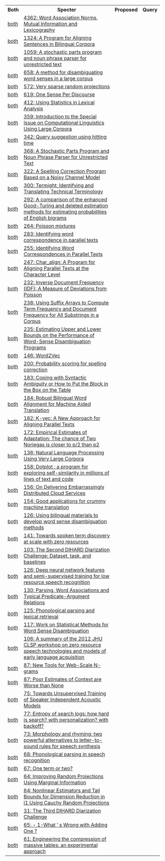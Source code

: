 <html><table><tr>
<th>Both</th>
<th>Specter</th>
<th>Proposed</th>
<th>Query</th>
</tr>
<tr>
<td><a href="both/9558665.md">both</a></td>
<td><a href="https://www.semanticscholar.org/paper/9e2caa39ac534744a180972a30a320ad0ae41ea3">4362: Word Association Norms, Mutual Information and Lexicography</a></td>
</tr>
<tr>
<td><a href="both/519954.md">both</a></td>
<td><a href="https://www.semanticscholar.org/paper/4fe2a45babab10c1bfae05d2464363f4e52bbaf9">1324: A Program for Aligning Sentences in Bilingual Corpora</a></td>
</tr>
<tr>
<td><a href="both/3166885.md">both</a></td>
<td><a href="https://www.semanticscholar.org/paper/a7e084fe51a40eeaaf79bf0b78e837d5bc4a8e10">1059: A stochastic parts program and noun phrase parser for unrestricted text</a></td>
</tr>
<tr>
<td><a href="both/17567112.md">both</a></td>
<td><a href="https://www.semanticscholar.org/paper/bf35ed0864ff6cf524a24f0a65aa6951f9d6f214">658: A method for disambiguating word senses in a large corpus</a></td>
</tr>
<tr>
<td><a href="both/7995734.md">both</a></td>
<td><a href="https://www.semanticscholar.org/paper/c129e8025fffa065edb5b27dd7c2269abc0a138b">572: Very sparse random projections</a></td>
</tr>
<tr>
<td><a href="both/131886.md">both</a></td>
<td><a href="https://www.semanticscholar.org/paper/0fa28d8a77e438d58b3d3670028b4e4f5380732b">619: One Sense Per Discourse</a></td>
</tr>
<tr>
<td><a href="both/5981342.md">both</a></td>
<td><a href="https://www.semanticscholar.org/paper/ccd5898c79f90c25e24222410d5613edfd007985">412: Using Statistics in Lexical Analysis</a></td>
</tr>
<tr>
<td><a href="both/1253015.md">both</a></td>
<td><a href="https://www.semanticscholar.org/paper/8a8c1d5ad07ea50150edf04ea5d5f0403c4ba8a9">359: Introduction to the Special Issue on Computational Linguistics Using Large Corpora</a></td>
</tr>
<tr>
<td><a href="both/5238612.md">both</a></td>
<td><a href="https://www.semanticscholar.org/paper/76ef18cfde62ee3c97d6ec88dff21625c58245b8">342: Query suggestion using hitting time</a></td>
</tr>
<tr>
<td><a href="both/62735070.md">both</a></td>
<td><a href="https://www.semanticscholar.org/paper/2638cf0a161f4510f1c16d8a76b4361faf5b4718">368: A Stochastic Parts Program and Noun Phrase Parser for Unrestricted Text</a></td>
</tr>
<tr>
<td><a href="both/32954707.md">both</a></td>
<td><a href="https://www.semanticscholar.org/paper/31ef8b3ebc50d682cbd6ce95505ab49802be6bd7">322: A Spelling Correction Program Based on a Noisy Channel Model</a></td>
</tr>
<tr>
<td><a href="both/2132578.md">both</a></td>
<td><a href="https://www.semanticscholar.org/paper/0ceab4bab5462584b0c6124ba1d95636d50904d0">300: Termight: Identifying and Translating Technical Terminology</a></td>
</tr>
<tr>
<td><a href="both/121808836.md">both</a></td>
<td><a href="https://www.semanticscholar.org/paper/ef9190e7669ea5523c3ef61180b35385b0ea345f">292: A comparison of the enhanced Good-Turing and deleted estimation methods for estimating probabilities of English bigrams</a></td>
</tr>
<tr>
<td><a href="both/8121803.md">both</a></td>
<td><a href="https://www.semanticscholar.org/paper/439bff5ae1525801acb95ad02d4389fb0e7bffeb">264: Poisson mixtures</a></td>
</tr>
<tr>
<td><a href="both/61449354.md">both</a></td>
<td><a href="https://www.semanticscholar.org/paper/df563691b20b727fe346fc00f6b2afc25d97fb8d">283: Identifying word correspondence in parallel texts</a></td>
</tr>
<tr>
<td><a href="both/201085.md">both</a></td>
<td><a href="https://www.semanticscholar.org/paper/5051e54af8c0d6b84f8459c57d55bd19be9f0cee">255: Identifying Word Correspondences in Parallel Texts</a></td>
</tr>
<tr>
<td><a href="both/5703760.md">both</a></td>
<td><a href="https://www.semanticscholar.org/paper/1cf01798f07e1f13cd44daad6119f4978721c61d">247: Char_align: A Program for Aligning Parallel Texts at the Character Level</a></td>
</tr>
<tr>
<td><a href="both/19041200.md">both</a></td>
<td><a href="https://www.semanticscholar.org/paper/60cab0000cd12a405ec5014892ff37e5db39e59f">232: Inverse Document Frequency (IDF): A Measure of Deviations from Poisson</a></td>
</tr>
<tr>
<td><a href="both/563442.md">both</a></td>
<td><a href="https://www.semanticscholar.org/paper/9df3e898f36c8cd7afc82f3cd080dc94fd779aca">238: Using Suffix Arrays to Compute Term Frequency and Document Frequency for All Substrings in a Corpus</a></td>
</tr>
<tr>
<td><a href="both/2783947.md">both</a></td>
<td><a href="https://www.semanticscholar.org/paper/553fa529ba615e4bddea81e9a231ae19d5a870a4">235: Estimating Upper and Lower Bounds on the Performance of Word-Sense Disambiguation Programs</a></td>
</tr>
<tr>
<td><a href="both/214642259.md">both</a></td>
<td><a href="https://www.semanticscholar.org/paper/ca94e4470820ab1eb2d6c6ad9c5667e80ff353b5">146: Word2Vec</a></td>
</tr>
<tr>
<td><a href="both/62706675.md">both</a></td>
<td><a href="https://www.semanticscholar.org/paper/d8d59ed7bfde36fd640cec30b2537630f3e30ff7">200: Probability scoring for spelling correction</a></td>
</tr>
<tr>
<td><a href="both/9330325.md">both</a></td>
<td><a href="https://www.semanticscholar.org/paper/a0876f4589bd112e5b6e7c67580dc0ab8102ad83">183: Coping with Syntactic Ambiguity or How to Put the Block in the Box on the Table</a></td>
</tr>
<tr>
<td><a href="both/908361.md">both</a></td>
<td><a href="https://www.semanticscholar.org/paper/23e1993ad65ef984bd11d58463d59f1e3cec1341">184: Robust Bilingual Word Alignment for Machine Aided Translation</a></td>
</tr>
<tr>
<td><a href="both/541539.md">both</a></td>
<td><a href="https://www.semanticscholar.org/paper/3491aa4a9a66ba3d1603230a70d82c7479666a7d">182: K-vec: A New Approach for Aligning Parallel Texts</a></td>
</tr>
<tr>
<td><a href="both/15470672.md">both</a></td>
<td><a href="https://www.semanticscholar.org/paper/efada5827fd7eedecb4a7dc101caa4509a9f770f">172: Empirical Estimates of Adaptation: The chance of Two Noriegas is closer to p/2 than p2</a></td>
</tr>
<tr>
<td><a href="both/51620545.md">both</a></td>
<td><a href="https://www.semanticscholar.org/paper/ef847e14d63341274f5f2dcf978786b721bcfcd8">136: Natural Language Processing Using Very Large Corpora</a></td>
</tr>
<tr>
<td><a href="both/60734721.md">both</a></td>
<td><a href="https://www.semanticscholar.org/paper/5417b3403bee25c2fce7418cb88624d62d39bf32">158: Dotplot : a program for exploring self-similarity in millions of lines of text and code</a></td>
</tr>
<tr>
<td><a href="both/14467742.md">both</a></td>
<td><a href="https://www.semanticscholar.org/paper/0a60086660a878f23e081d79bf96a256f362accc">156: On Delivering Embarrassingly Distributed Cloud Services</a></td>
</tr>
<tr>
<td><a href="both/11011534.md">both</a></td>
<td><a href="https://www.semanticscholar.org/paper/c0e1753473752a231443fc368962582542b8fdf7">154: Good applications for crummy machine translation</a></td>
</tr>
<tr>
<td><a href="both/1848011.md">both</a></td>
<td><a href="https://www.semanticscholar.org/paper/809d6ee2b1a1dfa1623360ee94cd4efacbd7edf1">126: Using bilingual materials to develop word sense disambiguation methods</a></td>
</tr>
<tr>
<td><a href="both/7427096.md">both</a></td>
<td><a href="https://www.semanticscholar.org/paper/7a29bbb30bf72cfc7ac52a351a04a1178e29dd7f">141: Towards spoken term discovery at scale with zero resources</a></td>
</tr>
<tr>
<td><a href="both/195069497.md">both</a></td>
<td><a href="https://www.semanticscholar.org/paper/ff88699c6bac1b289272c445581541ad66848044">103: The Second DIHARD Diarization Challenge: Dataset, task, and baselines</a></td>
</tr>
<tr>
<td><a href="both/16548630.md">both</a></td>
<td><a href="https://www.semanticscholar.org/paper/23bd8ab0ec8c6a79d3c501daa7bb1284cd2c7849">126: Deep neural network features and semi-supervised training for low resource speech recognition</a></td>
</tr>
<tr>
<td><a href="both/5923203.md">both</a></td>
<td><a href="https://www.semanticscholar.org/paper/ff97fa9912e4e0517208bf45ef0f646f995e09d2">130: Parsing, Word Associations and Typical Predicate-Argument Relations</a></td>
</tr>
<tr>
<td><a href="both/27196831.md">both</a></td>
<td><a href="https://www.semanticscholar.org/paper/01abae976a378ed41c380647a552b405971e9c81">125: Phonological parsing and lexical retrieval</a></td>
</tr>
<tr>
<td><a href="both/18817171.md">both</a></td>
<td><a href="https://www.semanticscholar.org/paper/54859dd7fcfd9112e01eded68a29cd26611d66e8">117: Work on Statistical Methods for Word Sense Disambiguation</a></td>
</tr>
<tr>
<td><a href="both/1222906.md">both</a></td>
<td><a href="https://www.semanticscholar.org/paper/a2a0f0adb2b61ba21c8146b554b4416fb96d7aae">106: A summary of the 2012 JHU CLSP workshop on zero resource speech technologies and models of early language acquisition</a></td>
</tr>
<tr>
<td><a href="both/275300.md">both</a></td>
<td><a href="https://www.semanticscholar.org/paper/881782d11dd4babf4fa5156d57504ce093c5aa8e">87: New Tools for Web-Scale N-grams</a></td>
</tr>
<tr>
<td><a href="both/10164826.md">both</a></td>
<td><a href="https://www.semanticscholar.org/paper/2d30aa623fd96da99a16c0c3bde73f50c92a5c42">87: Poor Estimates of Context are Worse than None</a></td>
</tr>
<tr>
<td><a href="both/16979706.md">both</a></td>
<td><a href="https://www.semanticscholar.org/paper/865bc77fcdea5dcd035768bcf512bbee34fdb73d">75: Towards Unsupervised Training of Speaker Independent Acoustic Models</a></td>
</tr>
<tr>
<td><a href="both/14505124.md">both</a></td>
<td><a href="https://www.semanticscholar.org/paper/2a869f1ccc422d7d21ffd0a055d7469a15112468">77: Entropy of search logs: how hard is search? with personalization? with backoff?</a></td>
</tr>
<tr>
<td><a href="both/8602707.md">both</a></td>
<td><a href="https://www.semanticscholar.org/paper/5042cea2b584fbdfe3126bd5b3f4c65ec95e2fa1">73: Morphology and rhyming: two powerful alternatives to letter-to-sound rules for speech synthesis</a></td>
</tr>
<tr>
<td><a href="both/60931919.md">both</a></td>
<td><a href="https://www.semanticscholar.org/paper/71363c394136efdfb53871281bbbb2728e114e60">68: Phonological parsing in speech recognition</a></td>
</tr>
<tr>
<td><a href="both/16505277.md">both</a></td>
<td><a href="https://www.semanticscholar.org/paper/13d3ada414ce8071efd165e074bdfd1a5e8ad64a">67: One term or two?</a></td>
</tr>
<tr>
<td><a href="both/11940832.md">both</a></td>
<td><a href="https://www.semanticscholar.org/paper/94a0af72b9ed4891404ca412698652b3999e8ce6">64: Improving Random Projections Using Marginal Information</a></td>
</tr>
<tr>
<td><a href="both/27479076.md">both</a></td>
<td><a href="https://www.semanticscholar.org/paper/03923a033f22c7e55e201847852190b4439995b7">64: Nonlinear Estimators and Tail Bounds for Dimension Reduction in l1 Using Cauchy Random Projections</a></td>
</tr>
<tr>
<td><a href="both/227254213.md">both</a></td>
<td><a href="https://www.semanticscholar.org/paper/0ae4e3325e9d18f933c6399fff0dce975de5aebd">31: The Third DIHARD Diarization Challenge</a></td>
</tr>
<tr>
<td><a href="both/3131427.md">both</a></td>
<td><a href="https://www.semanticscholar.org/paper/9e09439f009dd0d4618949e4e01964df2e1f1d2d">65: - 1-What ’ s Wrong with Adding One ?</a></td>
</tr>
<tr>
<td><a href="both/7461751.md">both</a></td>
<td><a href="https://www.semanticscholar.org/paper/10ae2d947b79c09585cf9abe18c4404adf03631d">61: Engineering the compression of massive tables: an experimental approach</a></td>
</tr>
</table></html>
